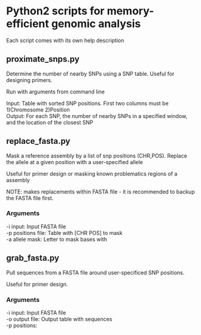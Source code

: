 # Python2 scripts for memory-efficient genomic analysis

Each script comes with its own help description

## proximate_snps.py
Determine the number of nearby SNPs using a SNP table. Useful for designing primers.  

Run with arguments from command line

Input: Table with sorted SNP positions. First two columns must be 1)Chromosome 2)Position  
Output: For each SNP, the number of nearby SNPs in a specified window, and the location of the closest SNP

## replace_fasta.py
Mask a reference assembly by a list of snp positions (CHR,POS). Replace the allele at a given position with a user-specified allele

Useful for primer design or masking known problematics regions of a assembly

NOTE: makes replacements within FASTA file - it is recommended to backup the FASTA file first. 

### Arguments
-i input: Input FASTA file  
-p positions file: Table with [CHR POS] to mask  
-a allele mask: Letter to mask bases with   

## grab_fasta.py
Pull sequences from a FASTA file around user-specificed SNP positions.

Useful for primer design.

### Arguments
-i input: Input FASTA file  
-o output file: Output table with sequences  
-p positions: 

